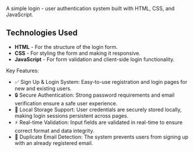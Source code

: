   A simple login -  user authentication system built with HTML, CSS, and JavaScript.
## Technologies Used

- **HTML** - For the structure of the login form.
- **CSS** - For styling the form and making it responsive.
- **JavaScript** - For form validation and client-side login functionality.

Key Features:
- ✅ Sign Up & Login System: Easy-to-use registration and login pages for new and existing users.
- 🔒 Secure Authentication: Strong password requirements and email verification ensure a safe user experience.
- 💾 Local Storage Support: User credentials are securely stored locally, making login sessions persistent across pages.
- ⚡ Real-time Validation: Input fields are validated in real-time to ensure correct format and data integrity.
- 🛑 Duplicate Email Detection: The system prevents users from signing up with an already registered email.
